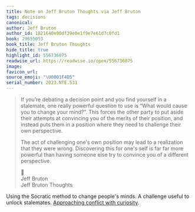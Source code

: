 ```yaml
---
title: Note on Jeff Bruton Thoughts via Jeff Bruton
tags: decisions
canonical:
author: Jeff Bruton
author_id: 1821640e90df39e0e1f9e7e61d7c0fd1
book: 29655053
book_title: Jeff Bruton Thoughts
hide_title: true
highlight_id: 556736075
readwise_url: https://readwise.io/open/556736075
image:
favicon_url:
source_emoji: "\U0001F4D5"
serial_number: 2023.NTE.531
---
```

> If you’re debating a decision point and you find yourself in a stalemate, one really powerful question to use is “What would cause you to change your mind?”.
> This forces the other party to put aside their attempts at convincing you of the merits of their position, and instead puts them in a position where they need to challenge their own perspective.
> 
> The act of challenging one's own position may lead to a realization that they were wrong.
> Discovering this for one's self is far far more powerful than having someone else try to convince you of a different perspective.
> <div class="quoteback-footer"><div class="quoteback-avatar"><span class="mini-emoji"> 📕</span></div><div class="quoteback-metadata"><div class="metadata-inner"><span style="display:none">FROM:</span><div aria-label="Jeff Bruton" class="quoteback-author"> Jeff Bruton</div><div aria-label="Jeff Bruton Thoughts" class="quoteback-title"> Jeff Bruton Thoughts</div></div></div></div>

Using the Socratic method to change people's minds. A challenge useful to unlock stalemates. [Approaching conflict with curiosity](https://www.joshbeckman.org/notes/466426168).